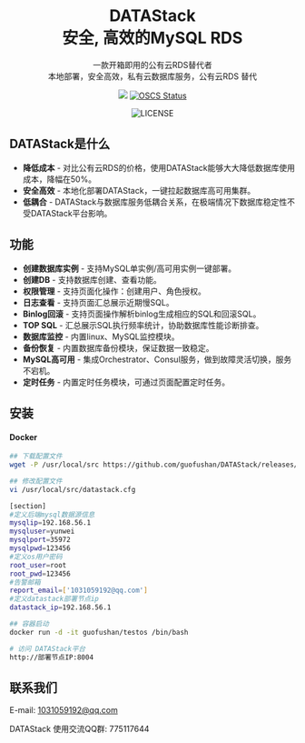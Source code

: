 <div align="center">

<h1 style="border-bottom: none">
    <b>DATAStack</b><br />
        安全, 高效的MySQL RDS
    <br>
</h1>
<p>
一款开箱即用的公有云RDS替代者<br />
本地部署，安全高效，私有云数据库服务，公有云RDS 替代
</p>
</div>
<div align="center">

![](https://img.shields.io/badge/-x86_x64%20ARM%20Supports%20%E2%86%92-rgb(84,56,255)?style=flat-square&logoColor=white&logo=linux)
[![OSCS Status](https://www.oscs1024.com/platform/badge/cookieY/Yearning.svg?size=small)](https://www.murphysec.com/dr/nDuoncnUbuFMdrZsh7)

![LICENSE](https://img.shields.io/badge/license-AGPL%20-blue.svg)

</div>

## DATAStack是什么
- **降低成本** - 对比公有云RDS的价格，使用DATAStack能够大大降低数据库使用成本，降幅在50%。
- **安全高效** - 本地化部署DATAStack，一键拉起数据库高可用集群。
- **低耦合** - DATAStack与数据库服务低耦合关系，在极端情况下数据库稳定性不受DATAStack平台影响。

## 功能
- **创建数据库实例** - 支持MySQL单实例/高可用实例一键部署。
- **创建DB** - 支持数据库创建、查看功能。
- **权限管理** - 支持页面化操作：创建用户、角色授权。
- **日志查看** - 支持页面汇总展示近期慢SQL。
- **Binlog回滚** - 支持页面操作解析binlog生成相应的SQL和回滚SQL。
- **TOP SQL** - 汇总展示SQL执行频率统计，协助数据库性能诊断排查。
- **数据库监控** - 内置linux、MySQL监控模块。
- **备份恢复** - 内置数据库备份模块，保证数据一致稳定。
- **MySQL高可用** - 集成Orchestrator、Consul服务，做到故障灵活切换，服务不宕机。
- **定时任务** - 内置定时任务模块，可通过页面配置定时任务。


## 安装

#### Docker

```bash
## 下载配置文件
wget -P /usr/local/src https://github.com/guofushan/DATAStack/releases/download/v1.1/datastack.cfg

## 修改配置文件
vi /usr/local/src/datastack.cfg

[section]
#定义后端mysql数据源信息
mysqlip=192.168.56.1
mysqluser=yunwei
mysqlport=35972
mysqlpwd=123456
#定义os用户密码
root_user=root
root_pwd=123456
#告警邮箱
report_email=['1031059192@qq.com']
#定义datastack部署节点ip
datastack_ip=192.168.56.1

## 容器启动
docker run -d -it guofushan/testos /bin/bash

# 访问 DATAStack平台
http://部署节点IP:8004
```
</p>


## 联系我们

E-mail: 1031059192@qq.com

DATAStack 使用交流QQ群:  775117644 <br />

